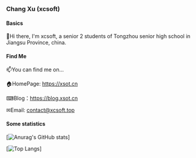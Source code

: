 ### Chang Xu (xcsoft)
#### Basics

👋Hi there, I'm xcsoft, a senior 2 students of Tongzhou senior high school in Jiangsu Province, china.

#### Find Me

📫You can find me on...

🏠HomePage: <https://xsot.cn>

⌨Blog：<https://blog.xsot.cn>

✉Email: <contact@xcsoft.top>

#### Some statistics
[![Anurag's GitHub stats](https://github-readme-stats.vercel.app/api?username=soxft&count_private=true&show_icons=true)]

[![Top Langs](https://github-readme-stats.vercel.app/api/top-langs/?username=soxft&layout=compact)]

